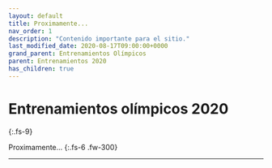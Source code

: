```yaml
---
layout: default
title: Proximamente...
nav_order: 1
description: "Contenido importante para el sitio."
last_modified_date: 2020-08-17T09:00:00+0000
grand_parent: Entrenamientos Olímpicos
parent: Entrenamientos 2020
has_children: true
---
```


<link rel="stylesheet" href="{{ '/assets/css/just-the-docs-degVerde.css' | absolute_url }}">
<script>
    jtd.setTheme('degVerde');
</script>

# Entrenamientos olímpicos <span class="deg-sitio deg-sitio-texto">2020</span><i class="jpa-anim-rel-nerd_face jpa-2em"></i>
{:.fs-9}

Proximamente...
{:.fs-6 .fw-300}

---